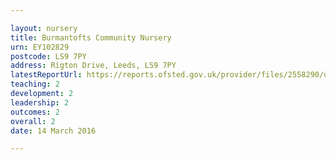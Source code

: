 ```yaml
---

layout: nursery
title: Burmantofts Community Nursery
urn: EY102829
postcode: LS9 7PY
address: Rigton Drive, Leeds, LS9 7PY
latestReportUrl: https://reports.ofsted.gov.uk/provider/files/2558290/urn/EY102829.pdf
teaching: 2
development: 2
leadership: 2
outcomes: 2
overall: 2
date: 14 March 2016

---
```

